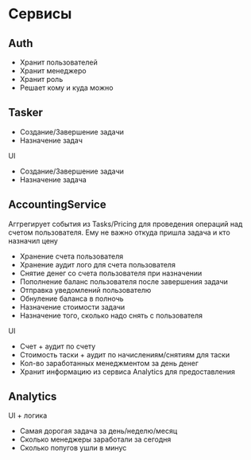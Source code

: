 # Сервисы

## Auth

- Хранит пользователей
- Хранит менеджеро
- Хранит роль
- Решает кому и куда можно

## Tasker

- Создание/Завершение задачи
- Назначение задач

UI

- Создание/Завершение задачи
- Назначение задача

## AccountingService

Аггрегирует события из Tasks/Pricing для проведения операций над счетом пользователя. Ему не важно откуда пришла задача и кто назначил цену

- Хранение счета пользователя
- Хранение аудит лого для счета пользователя
- Снятие денег со счета пользователя при назначении
- Пополнение баланс пользователя после завершения задачи
- Отправка уведомлений пользователю
- Обнуление баланса в полночь
- Назначение стоимости задачи
- Назначение того, сколько надо снять с пользователя

UI

- Счет + аудит по счету
- Стоимость таски  + аудит по начислениям/снятиям для таски
- Кол-во заработанных менеджментом за день денег
- Хранит информацию из сервиса Analytics для предоставления

## Analytics

UI + логика

- Самая дорогая задача за день/неделю/месяц
- Сколько менеджеры заработали за сегодня
- Сколько попугов ушли в минус
